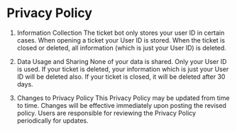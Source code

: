 # Privacy Policy

1. Information Collection
   The ticket bot only stores your user ID in certain cases. When opening a ticket your User ID is stored. When the ticket is closed or deleted, all information (which is just your User ID) is deleted.

2. Data Usage and Sharing
   None of your data is shared. Only your User ID is used. If your ticket is deleted, your information which is just your User ID will be deleted also. If your ticket is closed, it will be deleted after 30 days.

3. Changes to Privacy Policy
   This Privacy Policy may be updated from time to time. Changes will be effective immediately upon posting the revised policy. Users are responsible for reviewing the Privacy Policy periodically for updates.